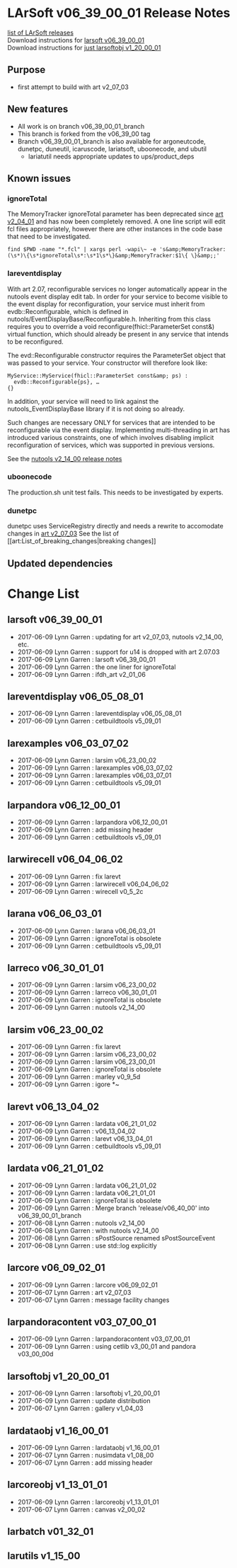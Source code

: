 # LArSoft v06_39_00_01 Release Notes



[list of LArSoft releases](LArSoft_release_list)  
Download instructions for [larsoft v06_39_00_01](https://scisoft.fnal.gov/scisoft/bundles/larsoft/v06_39_00_01/larsoft-v06_39_00_01.html)  
Download instructions for [just larsoftobj v1_20_00_01](https://scisoft.fnal.gov/scisoft/bundles/larsoftobj/v1_20_00_01/larsoftobj-v1_20_00_01.html)

## Purpose

-   first attempt to build with art v2_07_03

## New features

-   All work is on branch v06_39_00_01_branch
-   This branch is forked from the v06_39_00 tag
-   Branch v06_39_00_01_branch is also available for argoneutcode, dunetpc, duneutil, icaruscode, lariatsoft, uboonecode, and ubutil
    -   lariatutil needs appropriate updates to ups/product_deps

## Known issues

### ignoreTotal

The MemoryTracker ignoreTotal parameter has been deprecated since [art v2_04_01](https://cdcvs.fnal.gov/redmine/projects/art/wiki/Release_Notes_20401) and has now been completely removed. A one line script will edit fcl files appropriately, however there are other instances in the code base that need to be investigated.

    find $PWD -name "*.fcl" | xargs perl -wapi\~ -e 's&amp;MemoryTracker:(\s*)\{\s*ignoreTotal\s*:\s*1\s*\}&amp;MemoryTracker:$1\{ \}&amp;;'

### lareventdisplay

With art 2.07, reconfigurable services no longer automatically appear in the nutools event display edit tab. In order for your service to become visible to the event display for reconfiguration, your service must inherit from evdb::Reconfigurable, which is defined in nutools/EventDisplayBase/Reconfigurable.h. Inheriting from this class requires you to override a void reconfigure(fhicl::ParameterSet const&amp;) virtual function, which should already be present in any service that intends to be reconfigured.

The evd::Reconfigurable constructor requires the ParameterSet object that was passed to your service. Your constructor will therefore look like:

    MyService::MyService(fhicl::ParameterSet const&amp; ps) : 
      evdb::Reconfigurable{ps}, … 
    {}

In addition, your service will need to link against the nutools_EventDisplayBase library if it is not doing so already.

Such changes are necessary ONLY for services that are intended to be reconfigurable via the event display. Implementing multi-threading in art has introduced various constraints, one of which involves disabling implicit reconfiguration of services, which was supported in previous versions.

See the [nutools v2_14_00 release notes](https://cdcvs.fnal.gov/redmine/projects/nutools/wiki/NuTools_Release_Notes#nutools-v2_14_00-672017)

### uboonecode

The production.sh unit test fails. This needs to be investigated by experts.

### dunetpc

dunetpc uses ServiceRegistry directly and needs a rewrite to accomodate changes in [art v2_07_03](https://cdcvs.fnal.gov/redmine/projects/art/wiki/Release_Notes_20703) See the list of \[\[art:List_of_breaking_changes\|breaking changes\]\]

## Updated dependencies

# Change List

## larsoft v06_39_00_01

-   2017-06-09 Lynn Garren : updating for art v2_07_03, nutools v2_14_00, etc.
-   2017-06-09 Lynn Garren : support for u14 is dropped with art 2.07.03
-   2017-06-09 Lynn Garren : larsoft v06_39_00_01
-   2017-06-09 Lynn Garren : the one liner for ignoreTotal
-   2017-06-09 Lynn Garren : ifdh_art v2_01_06

## lareventdisplay v06_05_08_01

-   2017-06-09 Lynn Garren : lareventdisplay v06_05_08_01
-   2017-06-09 Lynn Garren : cetbuildtools v5_09_01

## larexamples v06_03_07_02

-   2017-06-09 Lynn Garren : larsim v06_23_00_02
-   2017-06-09 Lynn Garren : larexamples v06_03_07_02
-   2017-06-09 Lynn Garren : larexamples v06_03_07_01
-   2017-06-09 Lynn Garren : cetbuildtools v5_09_01

## larpandora v06_12_00_01

-   2017-06-09 Lynn Garren : larpandora v06_12_00_01
-   2017-06-09 Lynn Garren : add missing header
-   2017-06-09 Lynn Garren : cetbuildtools v5_09_01

## larwirecell v06_04_06_02

-   2017-06-09 Lynn Garren : fix larevt
-   2017-06-09 Lynn Garren : larwirecell v06_04_06_02
-   2017-06-09 Lynn Garren : wirecell v0_5_2c

## larana v06_06_03_01

-   2017-06-09 Lynn Garren : larana v06_06_03_01
-   2017-06-09 Lynn Garren : ignoreTotal is obsolete
-   2017-06-09 Lynn Garren : cetbuildtools v5_09_01

## larreco v06_30_01_01

-   2017-06-09 Lynn Garren : larsim v06_23_00_02
-   2017-06-09 Lynn Garren : larreco v06_30_01_01
-   2017-06-09 Lynn Garren : ignoreTotal is obsolete
-   2017-06-09 Lynn Garren : nutools v2_14_00

## larsim v06_23_00_02

-   2017-06-09 Lynn Garren : fix larevt
-   2017-06-09 Lynn Garren : larsim v06_23_00_02
-   2017-06-09 Lynn Garren : larsim v06_23_00_01
-   2017-06-09 Lynn Garren : ignoreTotal is obsolete
-   2017-06-09 Lynn Garren : marley v0_9_5d
-   2017-06-09 Lynn Garren : igore \*\~

## larevt v06_13_04_02

-   2017-06-09 Lynn Garren : lardata v06_21_01_02
-   2017-06-09 Lynn Garren : v06_13_04_02
-   2017-06-09 Lynn Garren : larevt v06_13_04_01
-   2017-06-09 Lynn Garren : cetbuildtools v5_09_01

## lardata v06_21_01_02

-   2017-06-09 Lynn Garren : lardata v06_21_01_02
-   2017-06-09 Lynn Garren : lardata v06_21_01_01
-   2017-06-09 Lynn Garren : ignoreTotal is obsolete
-   2017-06-09 Lynn Garren : Merge branch 'release/v06_40_00' into v06_39_00_01_branch
-   2017-06-08 Lynn Garren : nutools v2_14_00
-   2017-06-08 Lynn Garren : with nutools v2_14_00
-   2017-06-08 Lynn Garren : sPostSource renamed sPostSourceEvent
-   2017-06-08 Lynn Garren : use std::log explicitly

## larcore v06_09_02_01

-   2017-06-09 Lynn Garren : larcore v06_09_02_01
-   2017-06-07 Lynn Garren : art v2_07_03
-   2017-06-07 Lynn Garren : message facility changes

## larpandoracontent v03_07_00_01

-   2017-06-09 Lynn Garren : larpandoracontent v03_07_00_01
-   2017-06-09 Lynn Garren : using cetlib v3_00_01 and pandora v03_00_00d

## larsoftobj v1_20_00_01

-   2017-06-09 Lynn Garren : larsoftobj v1_20_00_01
-   2017-06-09 Lynn Garren : update distribution
-   2017-06-07 Lynn Garren : gallery v1_04_03

## lardataobj v1_16_00_01

-   2017-06-09 Lynn Garren : lardataobj v1_16_00_01
-   2017-06-07 Lynn Garren : nusimdata v1_08_00
-   2017-06-07 Lynn Garren : add missing header

## larcoreobj v1_13_01_01

-   2017-06-09 Lynn Garren : larcoreobj v1_13_01_01
-   2017-06-07 Lynn Garren : canvas v2_00_02

## larbatch v01_32_01

## larutils v1_15_00
